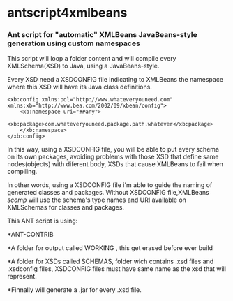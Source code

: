 # antscript4xmlbeans

### Ant script for "automatic" XMLBeans JavaBeans-style generation using custom namespaces

This script will loop a folder content and will compile every XMLSchema(XSD) to Java, using a JavaBeans-style.

Every XSD need a XSDCONFIG file indicating to XMLBeans the namespace where this XSD will have its Java class definitions. 


    <xb:config xmlns:pol="http://www.whateveryouneed.com" xmlns:xb="http://www.bea.com/2002/09/xbean/config">
        <xb:namespace uri="##any">
            <xb:package>com.whateveryouneed.package.path.whatever</xb:package>
        </xb:namespace>
    </xb:config>


In this way, using a XSDCONFIG file, you will be able to put every schema on its own packages, avoiding problems with those XSD that define same nodes(objects) with diferent body, XSDs that cause XMLBeans to fail when compiling.

In other words, using a XSDCONFIG file i'm able to guide the naming of generated classes and packages. Without XSDCONFIG file,XMLBeans *scomp* will use the schema's type names and URI available on XMLSchemas for classes and packages.

This ANT script is using:

*ANT-CONTRIB

*A folder for output called WORKING , this get erased before ever build

*A folder for XSDs called SCHEMAS, folder wich contains .xsd files and .xsdconfig files, XSDCONFIG files must have same name as the xsd that will represent.

*Finnally will generate a .jar for every .xsd file.
